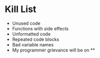 Kill List
=========
* Unused code
* Functions with side effects
* Unformatted code
* Repeated code blocks
* Bad variable names
* My programmer grievance will be on **
